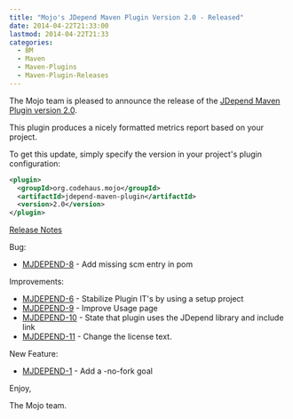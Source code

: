```yaml
---
title: "Mojo's JDepend Maven Plugin Version 2.0 - Released"
date: 2014-04-22T21:33:00
lastmod: 2014-04-22T21:33
categories:
  - BM
  - Maven
  - Maven-Plugins
  - Maven-Plugin-Releases
---
```

The Mojo team is pleased to announce the release of the 
[JDepend Maven Plugin version 2.0](http://mojo.codehaus.org/jdepend-maven-plugin/).

This plugin produces a nicely formatted metrics report based on your project.

To get this update, simply specify the version in your project's plugin configuration: 

```xml
<plugin>
  <groupId>org.codehaus.mojo</groupId>
  <artifactId>jdepend-maven-plugin</artifactId>
  <version>2.0</version>
</plugin>
```
<!-- more -->

[Release Notes](http://jira.codehaus.org/secure/ReleaseNote.jspa?projectId=13231&version=20128)

Bug:

 * [MJDEPEND-8](https://issues.apache.org/jira/browse/MJDEPEND-8) - Add missing scm entry in pom

Improvements:

 * [MJDEPEND-6](https://issues.apache.org/jira/browse/MJDEPEND-6) - Stabilize Plugin IT's by using a setup project
 * [MJDEPEND-9](https://issues.apache.org/jira/browse/MJDEPEND-9) - Improve Usage page
 * [MJDEPEND-10](https://issues.apache.org/jira/browse/MJDEPEND-10) - State that plugin uses the JDepend library and include link
 * [MJDEPEND-11](https://issues.apache.org/jira/browse/MJDEPEND-11) - Change the license text.

New Feature:

 * [MJDEPEND-1](https://issues.apache.org/jira/browse/MJDEPEND-1) - Add a -no-fork goal

Enjoy,

The Mojo team.
